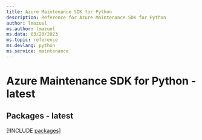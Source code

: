 ```yaml
---
title: Azure Maintenance SDK for Python
description: Reference for Azure Maintenance SDK for Python
author: lmazuel
ms.author: lmazuel
ms.data: 03/20/2023
ms.topic: reference
ms.devlang: python
ms.service: maintenance
---
```

# Azure Maintenance SDK for Python - latest
## Packages - latest
[!INCLUDE [packages](maintenance-index.md)]